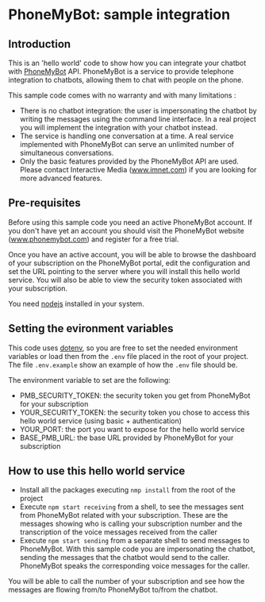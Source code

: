 # PhoneMyBot: sample integration
## Introduction

This is an 'hello world' code to show how you can integrate your chatbot with [PhoneMyBot](https://www.phonemybot.com) API. PhoneMyBot is a service to provide telephone integration to chatbots, allowing them to chat with people on the phone.

This sample code comes with no warranty and with many limitations :

- There is no chatbot integration: the user is impersonating the chatbot by writing the messages using the command line interface. In a real project you will implement the integration with your chatbot instead.
- The service is handling one conversation at a time. A real service implemented with PhoneMyBot can serve an unlimited number of simultaneous conversations.
- Only the basic features provided by the PhoneMyBot API are used. Please contact Interactive Media (www.imnet.com) if you are looking for more advanced features.

## Pre-requisites

Before using this sample code you need an active PhoneMyBot account. If you don't have yet an account you should visit the PhoneMyBot website (www.phonemybot.com) and register for a free trial.

Once you have an active account, you will be able to browse the dashboard of your subscription on the PhoneMyBot portal, edit the configuration and set the URL pointing to  the server where you will install this hello world service.  You will also be able to view the security token associated with your subscription.

You need [nodejs](https://nodejs.org/en/) installed in your system.


## Setting the evironment variables

This code uses [dotenv](https://www.npmjs.com/package/dotenv), so you are free to set the needed environment variables or load then from the `.env` file placed in the root of your project. The file `.env.example` show an example of how the `.env` file should be.

The environment variable to set are the following:

+ PMB_SECURITY_TOKEN: the security token you get from PhoneMyBot for your subscription
+ YOUR_SECURITY_TOKEN: the security token you chose to access this hello world service (using basic + authentication)
+ YOUR_PORT: the port you want to expose for the hello world service 
+ BASE_PMB_URL: the base URL provided by PhoneMyBot for your subscription



## How to use this hello world service

+ Install all the packages executing `nmp install` from the root of the project
+ Execute `npm start receiving` from a shell, to see the messages sent from PhoneMyBot related with your subscription. These are the messages showing who is calling your subscription number and the transcription of the voice messages received from the caller
+ Execute `npm start sending` from a separate shell to send messages to PhoneMyBot. With this sample code you are impersonating the chatbot, sending the messages that the chatbot would send to the caller. PhoneMyBot speaks the corresponding voice messages for the caller.

You will be able to call the number of your subscription and see how the messages are flowing from/to PhoneMyBot to/from the chatbot.

